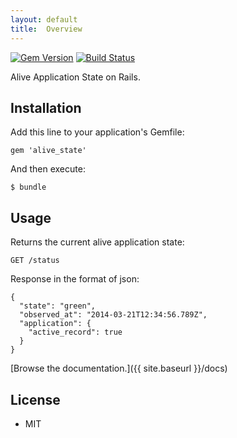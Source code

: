 ```yaml
---
layout: default
title:  Overview
---
```


[![Gem Version](https://badge.fury.io/rb/alive_state.png)](https://rubygems.org/gems/alive_state)
[![Build Status](https://travis-ci.org/ogom/alive_state.png?branch=master)](https://travis-ci.org/ogom/alive_state)

Alive Application State on Rails.

## Installation

Add this line to your application's Gemfile:

```
gem 'alive_state'
```

And then execute:

```
$ bundle
```

## Usage

Returns the current alive application state:

```
GET /status
```

Response in the format of json:

```
{
  "state": "green",
  "observed_at": "2014-03-21T12:34:56.789Z",
  "application": {
    "active_record": true
  }
}
```

[Browse the documentation.]({{ site.baseurl }}/docs)

## License

* MIT
